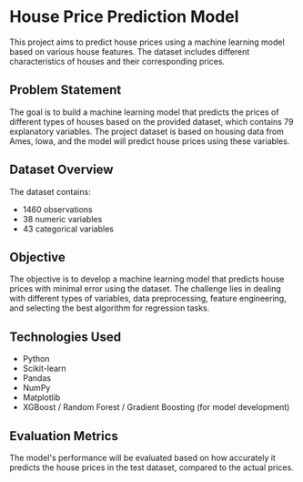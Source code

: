 # **House Price Prediction Model**

This project aims to predict house prices using a machine learning model based on various house features. The dataset includes different characteristics of houses and their corresponding prices.

## **Problem Statement**
The goal is to build a machine learning model that predicts the prices of different types of houses based on the provided dataset, which contains 79 explanatory variables. The project dataset is based on housing data from Ames, Iowa, and the model will predict house prices using these variables.

## **Dataset Overview**
The dataset contains:

- 1460 observations
- 38 numeric variables
- 43 categorical variables

## **Objective**
The objective is to develop a machine learning model that predicts house prices with minimal error using the dataset. The challenge lies in dealing with different types of variables, data preprocessing, feature engineering, and selecting the best algorithm for regression tasks.

## **Technologies Used**
- Python
- Scikit-learn
- Pandas
- NumPy
- Matplotlib
- XGBoost / Random Forest / Gradient Boosting (for model development)

## **Evaluation Metrics**
The model's performance will be evaluated based on how accurately it predicts the house prices in the test dataset, compared to the actual prices.

